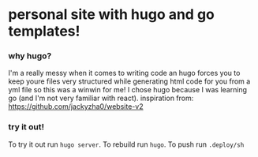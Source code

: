 # personal site with hugo and go templates! 
### why hugo?
I'm a really messy when it comes to writing code an hugo forces you to keep youre files very structured while generating html code for you from a yml file so this was a winwin for me! I chose hugo because I was learning go (and I'm not very familiar with react). inspiration from: https://github.com/jackyzha0/website-v2

### try it out!
To try it out run `hugo server`. To rebuild run `hugo`. To push run `.deploy/sh`

